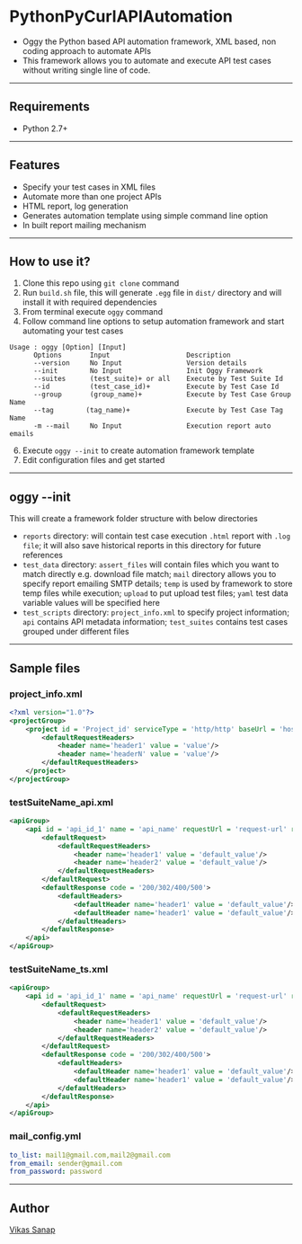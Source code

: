 # PythonPyCurlAPIAutomation
- Oggy the Python based API automation framework, XML based, non coding approach to automate APIs
- This framework allows you to automate and execute API test cases without writing single line of code.
-------------------------------------------------
## Requirements
- Python 2.7+
-------------------------------------------------
## Features
- Specify your test cases in XML files
- Automate more than one project APIs
- HTML report, log generation
- Generates automation template using simple command line option
- In built report mailing mechanism
-------------------------------------------------------
## How to use it?
1. Clone this repo using `git clone` command
2. Run `build.sh` file, this will generate `.egg` file in `dist/` directory and will install it with required dependencies
3. From terminal execute `oggy` command
4. Follow command line options to setup automation framework and start automating your test cases
```
Usage : oggy [Option] [Input]
      Options       Input                   Description
      --version     No Input                Version details
      --init        No Input                Init Oggy Framework
      --suites      (test_suite)+ or all    Execute by Test Suite Id
      --id          (test_case_id)+         Execute by Test Case Id
      --group       (group_name)+           Execute by Test Case Group Name
      --tag        (tag_name)+              Execute by Test Case Tag Name
      -m --mail     No Input                Execution report auto emails
```
6. Execute `oggy --init` to create automation framework template
7. Edit configuration files and get started
----------------------------------------------------
## oggy --init
This will create a framework folder structure with below directories
- `reports` directory: will contain test case execution `.html` report with `.log file`; it will also save historical reports in this directory for future references
- `test_data` directory: `assert_files` will contain files which you want to match directly e.g. download file match; `mail` directory allows you to specify report emailing SMTP details; `temp` is used by framework to store temp files while execution; `upload` to put upload test files; `yaml` test data variable values will be specified here
- `test_scripts` directory: `project_info.xml` to specify project information; `api` contains API metadata information; `test_suites` contains test cases grouped under different files
--------------------------------
## Sample files
### project_info.xml
```xml
<?xml version="1.0"?>
<projectGroup>
	<project id = 'Project_id' serviceType = 'http/http' baseUrl = 'host:port' name = 'Application_name'>
		<defaultRequestHeaders>
			<header name='header1' value = 'value'/>
			<header name='headerN' value = 'value'/>
		</defaultRequestHeaders>
	</project>
</projectGroup>
```
### testSuiteName_api.xml
```xml
<apiGroup>
	<api id = 'api_id_1' name = 'api_name' requestUrl = 'request-url' requestType = 'get/post/delete/put' requestName = 'request name' requestDescription = 'API description' projectId = 'project_id'>
		<defaultRequest>
			<defaultRequestHeaders>
				<header name='header1' value = 'default_value'/>
				<header name='header2' value = 'default_value'/>
			</defaultRequestHeaders>
		</defaultRequest>
		<defaultResponse code = '200/302/400/500'>
			<defaultHeaders>
				<defaultHeader name='header1' value = 'default_value'/>
				<defaultHeader name='header1' value = 'default_value'/>
			</defaultHeaders>
		</defaultResponse>
	</api>
</apiGroup>
```

### testSuiteName_ts.xml
```xml
<apiGroup>
	<api id = 'api_id_1' name = 'api_name' requestUrl = 'request-url' requestType = 'get/post/delete/put' requestName = 'request name' requestDescription = 'API description' projectId = 'project_id'>
		<defaultRequest>
			<defaultRequestHeaders>
				<header name='header1' value = 'default_value'/>
				<header name='header2' value = 'default_value'/>
			</defaultRequestHeaders>
		</defaultRequest>
		<defaultResponse code = '200/302/400/500'>
			<defaultHeaders>
				<defaultHeader name='header1' value = 'default_value'/>
				<defaultHeader name='header1' value = 'default_value'/>
			</defaultHeaders>
		</defaultResponse>
	</api>
</apiGroup>
```

### mail_config.yml
```yml
to_list: mail1@gmail.com,mail2@gmail.com
from_email: sender@gmail.com
from_password: password
```
-----------------------------------
## Author
[Vikas Sanap](https://www.linkedin.com/in/vikassanap/)
